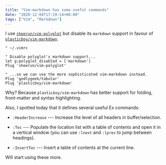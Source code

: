 ```yaml
---
title: "Vim-markdown has some useful commands"
date: "2020-12-04T17:19:14+00:00"
tags: ["Vim", "Markdown"]
---
```


I use [`sheerun/vim-polyglot`](https://github.com/sheerun/vim-polyglot) but
disable its `markdown` support in favour of
[`plasticboy/vim-markdown`](https://github.com/plasticboy/vim-markdown).

```vim
" ~/.vimrc

" Disable polyglot's markdown support...
let g:polyglot_disabled = ['markdown']
Plug 'sheerun/vim-polyglot'

" ...so we can use the more sophisticated vim-markdown instead.
Plug 'godlygeek/tabular'
Plug 'plasticboy/vim-markdown'
```

Why? Because `plasticboy/vim-markdown` has better support for folding, front-matter
and syntax highlighting.

Also, I spotted today that it defines several useful Ex commands:

- `:HeaderIncrease` --- Increase the level of all headers in buffer/selection.

- `:Toc` --- Populate the location list with a table of contents and open it in
  a vertical window (you can use `:lnext` and `:lprev` to jump between headings).

- `:InsertToc` --- Insert a table of contents at the current line.

Will start using these more.
